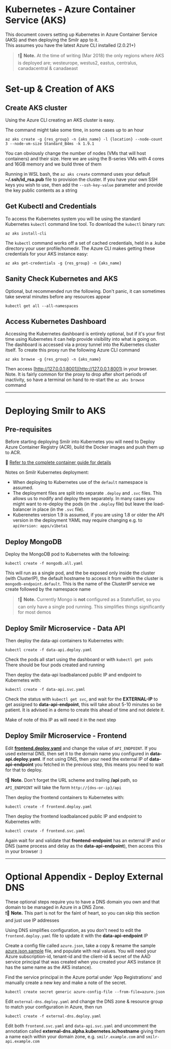 # Kubernetes - Azure Container Service (AKS)
This document covers setting up Kubernetes in Azure Container Service (AKS) and then deploying the Smilr app to it.  
This assumes you have the latest Azure CLI installed (2.0.21+)

> :exclamation::speech_balloon: **Note.** At the time of writing (Mar 2018) the only regions where AKS is deployed are; westeurope, westus2, eastus, centralus, canadacentral & canadaeast

# Set-up & Creation of AKS

## Create AKS cluster
Using the Azure CLI creating an AKS cluster is easy. 

The command might take some time, in some cases up to an hour 
```
az aks create -g {res_group} -n {aks_name} -l {location} --node-count 3 --node-vm-size Standard_B4ms -k 1.9.1
```
You can obviously change the number of nodes (VMs that will host containers) and their size. Here we are using the B-series VMs with 4 cores and 16GB memory and we build three of them

Running in WSL bash, the `az aks create` command uses your default **~/.ssh/id_rsa.pub** file to provision the cluster. If you have your own SSH keys you wish to use, then add the `--ssh-key-value` parameter and provide the key public contents as a string


## Get Kubectl and Credentials
To access the Kubernetes system you will be using the standard Kubernetes `kubectl` command line tool. To download the `kubectl` binary run:
```
az aks install-cli
```

The `kubectl` command works off a set of cached credentials, held in a .kube directory your user profile/homedir. The Azure CLI makes getting these credentials for your AKS instance easy:
```
az aks get-credentials -g {res_group} -n {aks_name} 
```

## Sanity Check Kubernetes and AKS
Optional, but recommended run the following. Don't panic, it can sometimes take several minutes before any resources appear
```
kubectl get all --all-namespaces
```

## Access Kubernetes Dashboard 
Accessing the Kubernetes dashboard is entirely optional, but if it's your first time using Kubernetes it can help provide visibility into what is going on. The dashboard is accessed via a proxy tunnel into the Kubernetes cluster itself. To create this proxy run the following Azure CLI command
```
az aks browse -g {res_group} -n {aks_name} 
```
Then access [http://127.0.0.1:8001](http://127.0.0.1:8001) in your browser. Note. It is fairly common for the proxy to drop after short periods of inactivity, so have a terminal on hand to re-start the `az aks browse` command

---

# Deploying Smilr to AKS

## Pre-requisites 
Before starting deploying Smilr into Kubernetes you will need to Deploy Azure Container Registry (ACR), build the Docker images and push them up to ACR.  

:page_with_curl: [Refer to the complete container guide for details](/docs/containers.md)

Notes on Smilr Kubernetes deployment:
- When deploying to Kubernetes use of the `default` namespace is assumed.
- The deployment files are split into separate `.deploy` and `.svc` files. This allows us to modify and deploy them separately. In many cases you might want to re-deploy the pods (in the `.deploy` file) but leave the load-balancer in place (in the `.svc` file).
- Kuberenetes version 1.9 is assumed, if you are using 1.8 or older the API version in the deployment YAML may require changing e.g. to `apiVersion: apps/v1beta1`


## Deploy MongoDB
Deploy the MongoDB pod to Kubernetes with the following: 
```
kubectl create -f mongodb.all.yaml
```
This will run as a single pod, and the be exposed only inside the cluster (with ClusterIP), the default hostname to access it from within the cluster is `mongodb-endpoint.default`. This is the name of the ClusterIP service we create followed by the namespace name 

> :exclamation::speech_balloon: **Note.** Currently Mongo is **not** configured as a StatefulSet, so you can only have a single pod running. This simplifies things significantly for most demos

## Deploy Smilr Microservice - Data API 
Then deploy the data-api containers to Kubernetes with: 
```
kubectl create -f data-api.deploy.yaml
```
Check the pods all start using the dashboard or with `kubectl get pods`  
There should be four pods created and running

Then deploy the data-api loadbalanced public IP and endpoint to Kubernetes with: 
```
kubectl create -f data-api.svc.yaml
```
Check the status with `kubectl get svc`, and wait for the **EXTERNAL-IP** to get assigned to **data-api-endpoint**, this will take about 5-10 minutes so be patient. It is advised in a demo to create this ahead of time and not delete it. 

Make of note of this IP as will need it in the next step


## Deploy Smilr Microservice - Frontend
Edit [**frontend.deploy.yaml**](frontend.deploy.yaml) and change the value of `API_ENDPOINT`. If you used external DNS, then set it to the domain name you configured in **data-api.deploy.yaml**. If not using DNS, then your need the external IP of **data-api-endpoint** you fetched in the previous step, this means you need to wait for that to deploy.

:exclamation::speech_balloon: **Note.** Don't forget the URL scheme and trailing **/api** path, so `API_ENDPOINT` will take the form `http://{dns-or-ip}/api`

Then deploy the frontend containers to Kubernetes with: 
```
kubectl create -f frontend.deploy.yaml
```

Then deploy the frontend loadbalanced public IP and endpoint to Kubernetes with: 
```
kubectl create -f frontend.svc.yaml
```
Again wait for and validate that **frontend-endpoint** has an external IP and or DNS (same process and delay as the **data-api-endpoint**), then access this in your browser :)

---

# Optional Appendix - Deploy External DNS
These optional steps require you to have a DNS domain you own and that domain to be managed in Azure in a DNS Zone.  
:exclamation::speech_balloon: **Note.** This part is not for the faint of heart, so you can skip this section and just use IP addresses

Using DNS simplifies configuration, as you don't need to edit the `frontend.deploy.yaml` file to update it with the **data-api-endpoint** IP

Create a config file called `azure.json`, take a copy & rename the sample [azure.json.sample](azure.json.sample) file, and populate with real values. You will need your Azure subscription-id, tenant-id and the client-id & secret of the AAD service principal that was created when you created your AKS instance (it has the same name as the AKS instance). 

Find the service principal in the Azure portal under 'App Registrations' and manually create a new key and make a note of the secret.

```
kubectl create secret generic azure-config-file --from-file=azure.json
```

Edit `external-dns.deploy.yaml` and change the DNS zone & resource group to match your configuration in Azure, then run
```
kubectl create -f external-dns.deploy.yaml
```

Edit both `frontend.svc.yaml` and `data-api.svc.yaml` and uncomment the annotation called **external-dns.alpha.kubernetes.io&#8203;/&#8203;hostname** giving them a name each within your domain zone, e.g. `smilr.example.com` and `smilr-api.example.com`

